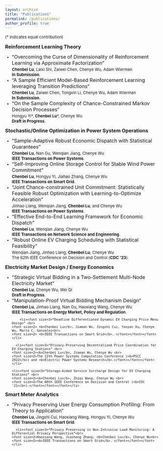 ```yaml
---
layout: archive
title: "Publications"
permalink: /publications/
author_profile: true
---
```

<font size="2">(* indicates equal contribution)<br>

<b><font size="3">Reinforcement Learning Theory</font></b>
<ul>
  <li><font size="3">“Overcoming the Curse of Dimensionality of Reinforcement Learning via Approximate Factorization“<br>
    <font size="2"><b>Chenbei Lu</b>, Laixi Shi, Zaiwei Chen, Chenye Wu, Adam Wierman<br>
    <font size="2"><b>In Submission</b>.</font></font></font></li>
  <li><font size="3">“A Sample Efficient Model-Based Reinforcement Learning leveraging Transition Predictions“<br>
    <font size="2"><b>Chenbei Lu</b>, Zaiwei Chen, Tongxin Li, Chenye Wu, Adam Wierman<br>
    <font size="2"><b>In Submission</b>.</font></font></font></li>
  <li><font size="3">“On the Sample Complexity of Chance-Constrained Markov Decision Processes“<br>
    <font size="2">Hongyu Yi*, <b>Chenbei Lu</b>*, Chenye Wu<br>
    <font size="2"><b>Draft in Progress</b>.</font></font></font></li>
</ul>

<b><font size="3">Stochastic/Online Optimization in Power System Operations</font></b>
<ul>
  <li><font size="3">“Sample-Adaptive Robust Economic Dispatch with Statistical Guarantees”<br>
    <font size="2"><b>Chenbei Lu</b>, Nan Gu, Wenqian Jiang, Chenye Wu<br>
    <font size="2"><b>IEEE Transactions on Power Systems</b>.</font></font></font></li>
  
  <li><font size="3">“Self-Improving Online Storage Control for Stable Wind Power Commitment“<br>
    <font size="2"><b>Chenbei Lu</b>, Hongyu Yi, Jiahao Zhang, Chenye Wu<br>
    <font size="2"><b>IEEE Transactions on Smart Grid</b>.</font></font></font></li>
  
  <li><font size="3">“Joint Chance-constrained Unit Commitment: Statistically Feasible Robust Optimization with Learning-to-Optimize Acceleration”<br>
    <font size="2">Jinhao Liang, Wenqian Jiang, <b>Chenbei Lu</b>, and Chenye Wu<br>
    <font size="2"><b>IEEE Transactions on Power Systems</b>.</font></font></font></li>
  
  <li><font size="3">“Effective End-to-End Learning Framework for Economic Dispatch”<br>
    <font size="2"><b>Chenbei Lu</b>, Wenqian Jiang, Chenye Wu<br>
    <font size="2"><b>IEEE Transactions on Network Science and Engineering</b>.</font></font></font></li>

<li><font size="3">“Robust Online EV Charging Scheduling with Statistical Feasibility”<br>
    <font size="2">Wenqian Jiang, Jinhao Liang, <b>Chenbei Lu</b>, Chenye Wu<br>
    <font size=2>The 62th IEEE Conference on Decision and Control (<b>CDC '23</b>).</font></font></font></li>
</ul>


<b><font size="3">Electricity Market Design / Energy Economics</font></b> 
<ul>
  <li><font size=3>“Strategic Virtual Bidding in a Two-Settlement Multi-Node Electricity Market“  <br>
  <font size="2"> <b>Chenbei Lu</b>, Chenye Wu, Wei Qi <br>
    <font size="2"><b>Draft in Progress</b>. </font></font></font></li>
    
  <li><font size=3>“Manipulation-Proof Virtual Bidding Mechanism Design“  <br>
  <font size=2> <b>Chenbei Lu</b>, Jinhao Liang, Nan Gu, Haoxiang Wang, Chenye Wu <br>
    <font size=2><b>IEEE Transactions on Energy Market, Policy and Regulation</b>. </font></font></font></li>
    
        <li><font size=3>“Deadline Differentiated Dynamic EV Charging Price Menu Design” <br>
    <font size=2> <b>Chenbei Lu</b>, Jiaman Wu, Jingshi Cui, Yanyan Xu, Chenye Wu, Marta C. Gonzalez<br>
    <font size=2> <b>IEEE Transactions on Smart Grid</b>. </font></font></font></li>
    
      <li><font size=3>“Privacy-Preserving Decentralized Price Coordination for EV Charging Stations” <br>
    <font size=2><b>Chenbei Lu</b>, Jiaman Wu, Chenye Wu <br>
    <font size=2>The 22th Power Systems Computation Conference (<b>PSCC 2022</b>) and <b>Electric Power Systems Research</b>.</font></font></font></li>
    
    <li><font size=3>“Storage-Aided Service Surcharge Design for EV Charging Stations” <br>
    <font size=2><b>Chenbei Lu</b>, Zhiqi Wang, Chenye Wu <br>
    <font size=2>The 60th IEEE Conference on Decision and Control (<b>CDC '21</b>).</font></font></font></li>
</ul>

<b><font size="3">Smart Meter Analytics</font></b>  
<ul>
  <li><font size=3>“Privacy Preserving User Energy Consumption Profiling: From Theory to Application“  <br>
  <font size=2> <b>Chenbei Lu</b>, Jingshi Cui, Haoxiang Wang, Hongyu Yi, Chenye Wu <br>
    <font size=2><b>IEEE Transactions on Smart Grid</b>. </font></font></font></li>
  
      <li><font size=3>“Privacy Preserving in Non-Intrusive Load Monitoring: A Differential Privacy Perspective”<br>
    <font size=2>Haoxiang Wang, Jiasheng Zhang, <b>Chenbei Lu</b>, Chenye Wu<br>
    <font size=2><b>IEEE Transactions on Smart Grid</b>. </font></font></font></li>
</ul>


